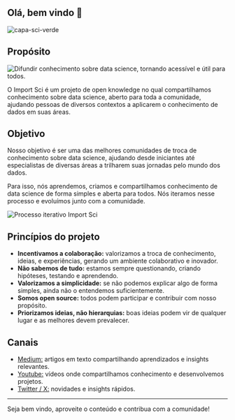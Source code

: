 ## Olá, bem vindo 👋

![capa-sci-verde](https://user-images.githubusercontent.com/45513854/227421667-818deed5-4337-48df-9858-b50d01cb4b99.png)

## Propósito


![Difundir conhecimento sobre data science, tornando acessível e útil para todos.](https://github.com/importsci/.github/assets/45513854/31b57158-cb42-4470-924b-d17b78b656c0)


O Import Sci é um projeto de open knowledge no qual compartilhamos conhecimento sobre data science, aberto para toda a comunidade, ajudando pessoas de diversos contextos a aplicarem o conhecimento de dados em suas áreas.

## Objetivo

Nosso objetivo é ser uma das melhores comunidades de troca de conhecimento sobre data science, ajudando desde iniciantes até especialistas de diversas áreas a trilharem suas jornadas pelo mundo dos dados.

Para isso, nós aprendemos, criamos e compartilhamos conhecimento de data science de forma simples e aberta para todos. Nós iteramos nesse processo e evoluímos junto com a comunidade.

![Processo iterativo Import Sci](https://user-images.githubusercontent.com/45513854/175794508-24e61b26-f22d-4adc-b79c-a4114dd6cec4.png)

## Princípios do projeto

- **Incentivamos a colaboração:** valorizamos a troca de conhecimento, ideias, e experiências, gerando um ambiente colaborativo e inovador.
- **Não sabemos de tudo:** estamos sempre questionando, criando hipóteses, testando e aprendendo.
- **Valorizamos a simplicidade:** se não podemos explicar algo de forma simples, ainda não o entendemos suficientemente.
- **Somos open source:** todos podem participar e contribuir com nosso propósito.
- **Priorizamos ideias, não hierarquias:** boas ideias podem vir de qualquer lugar e as melhores devem prevalecer.


## Canais
- [Medium:](https://medium.com/importsci) artigos em texto compartilhando aprendizados e insights relevantes.
- [Youtube:](https://www.youtube.com/@importsci) vídeos onde compartilhamos conhecimento e desenvolvemos projetos.
- [Twitter / X:](https://twitter.com/importsci) novidades e insights rápidos. 

<!-- [Comunidade no Discord:](https://discord.gg/d8KSdfhh) troque experiências e conhecimentos com outros cientistas! -->


------

Seja bem vindo, aproveite o conteúdo e contribua com a comunidade!
